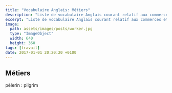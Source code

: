 ```yaml
---
title: "Vocabulaire Anglais: Métiers"
description: "Liste de vocabulaire Anglais courant relatif aux commerces et différents métiers."
excerpt: "Liste de vocabulaire Anglais courant relatif aux commerces et différents métiers."
image:
  path: assets/images/posts/worker.jpg
  type: "ImageObject"
  width: 640
  height: 360
tags: [travail]
date: 2017-01-01 20:20:20 +0100
---
```


## Métiers

pèlerin
: pilgrim
